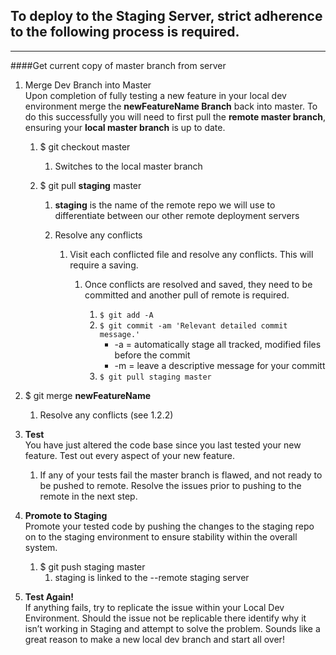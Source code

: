 ## To deploy to the Staging Server, strict adherence to the following process is required.

---
####Get current copy of master branch from server
1. Merge Dev Branch into Master  
Upon completion of fully testing a new feature in your local dev environment merge the __newFeatureName Branch__ back into master.
 To do this successfully you will need to first pull the **remote master branch**, ensuring your **local master branch** is up to date.

   1. $ git checkout master

       1. Switches to the local master branch

   2. $ git pull **staging** master

      1. **staging** is the name of the remote repo we will use to differentiate between our other remote deployment servers

      2. Resolve any conflicts

         1. Visit each conflicted file and resolve any conflicts. This will require a saving.

            1. Once conflicts are resolved and saved, they need to be committed and another pull of remote is required.

               1. `$ git add -A`
               2. `$ git commit -am 'Relevant detailed commit message.'`  
                  * -a  = automatically stage all tracked, modified files before the commit  
                  * -m = leave a descriptive message for your committ
               3. `$ git pull staging master`


  3. $ git merge **newFeatureName**

     1. Resolve any conflicts (see 1.2.2)

1. **Test**  
You have just altered the code base since you last tested your new feature. Test out every aspect of your new feature.
   1. If any of your tests fail the master branch is flawed, and not ready to be pushed to remote. Resolve the issues prior to pushing to the remote in the next step.

3. **Promote to Staging**  
Promote your tested code by pushing the changes to the staging repo on to the staging environment to ensure stability within the overall system.

    1. $ git push staging master
       1. staging is linked to the --remote staging server

4. **Test Again!**  
If anything fails, try to replicate the issue within your Local Dev Environment. Should the issue not be replicable there identify why it isn’t working in Staging and attempt to solve the problem. Sounds like a great reason to make a new local dev branch and start all over!
